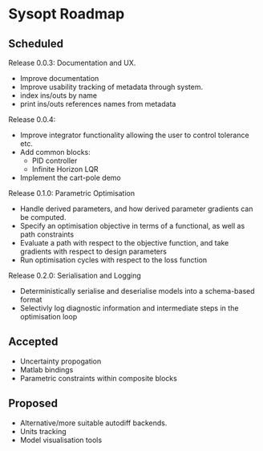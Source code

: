Sysopt Roadmap
==============

Scheduled
---------

Release 0.0.3: Documentation and UX.
 - Improve documentation
 - Improve usability tracking of metadata through system.
 - index ins/outs by name
 - print ins/outs references names from metadata

Release 0.0.4:
 - Improve integrator functionality allowing the user to control tolerance etc.
 - Add common blocks:
    - PID controller
    - Infinite Horizon LQR
 - Implement the cart-pole demo

Release 0.1.0: Parametric Optimisation
 - Handle derived parameters, and how derived parameter gradients can be computed.
 - Specify an optimisation objective in terms of a functional, as well as path constraints
 - Evaluate a path with respect to the objective function, and take gradients with respect to design parameters
 - Run optimisation cycles with respect to the loss function

Release 0.2.0: Serialisation and Logging
 - Deterministically serialise and deserialise models into a schema-based format
 - Selectivly log diagnostic information and intermediate steps in the optimisation loop

Accepted
--------
- Uncertainty propogation
- Matlab bindings
- Parametric constraints within composite blocks


Proposed
--------
- Alternative/more suitable autodiff backends.
- Units tracking
- Model visualisation tools
